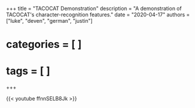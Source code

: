 +++
title = "TACOCAT Demonstration"
description = "A demonstration of TACOCAT's character-recognition features."
date = "2020-04-17"
authors = ["luke", "deven", "german", "justin"]
# categories = [ ]
# tags = [ ]
+++

{{< youtube ffnnSELB8Jk >}}